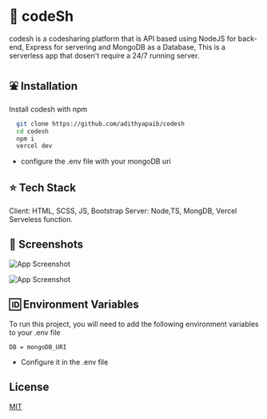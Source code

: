 

# 🎫 codeSh

codesh is a codesharing platform that is API based using NodeJS for back-end, Express for servering and MongoDB as a Database, This is a serverless app that dosen't require a 24/7 running server.


## ⛲ Installation

Install codesh with npm

```bash
  git clone https://github.com/adithyapaib/codesh
  cd codesh
  npm i
  vercel dev 
```
* configure the .env file with your mongoDB uri
    

## ⭐ Tech Stack
Client: HTML, SCSS, JS, Bootstrap
Server: Node,TS, MongDB, Vercel Serveless function.
    


## 📸 Screenshots

![App Screenshot](https://github.com/adithyapaib/codesh/blob/3c7861ccb287a15955df6c526183a70aeeb225a7/screenshot/ss1.png)

![App Screenshot](https://github.com/adithyapaib/codesh/blob/b1b309c545237c6360c70a850730eb0286a21156/screenshot/ss2.png)





## 🆔 Environment Variables

To run this project, you will need to add the following environment variables to your .env file


`` DB = mongoDB_URI ``
* Configure it in the .env file




## License

[MIT](https://choosealicense.com/licenses/mit/)
